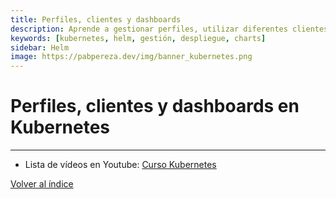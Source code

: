 ```yaml
---
title: Perfiles, clientes y dashboards 
description: Aprende a gestionar perfiles, utilizar diferentes clientes y crear dashboards en Kubernetes para una administración eficiente. 
keywords: [kubernetes, helm, gestión, despliegue, charts]
sidebar: Helm
image: https://pabpereza.dev/img/banner_kubernetes.png
---
```


# Perfiles, clientes y dashboards en Kubernetes

---
* Lista de vídeos en Youtube: [Curso Kubernetes](https://www.youtube.com/playlist?list=PLQhxXeq1oc2k9MFcKxqXy5GV4yy7wqSma)

[Volver al índice](README.md#índice)